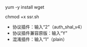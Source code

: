 yum -y install wget

chmod +x ssr.sh

- 协议插件：输入“2”（auth_shal_v4）
- 协议插件兼容原版：输入“Y”
- 混淆插件：输入“1”（plain）

